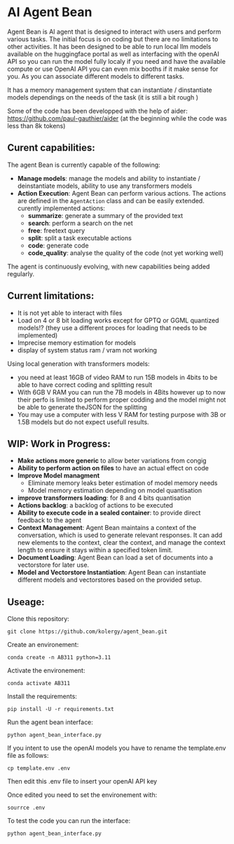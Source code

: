 # AI Agent Bean
Agent Bean is AI agent that is designed to interact with users and perform various tasks. The initial focus is on coding but there are no limitations to other activities. 
It has been designed to be able to run local llm models available on the huggingface portal as well as interfacing with the openAI API so you can run the model fully localy if you need and have the available compute or use OpenAI API you can even mix booths if it make sense for you. As you can associate different models to different tasks.

It has a memory management system that can instantiate / dinstantiate models dependings on the needs of the task (it is still a bit rough )

Some of the code has been developped with the help of aider: https://github.com/paul-gauthier/aider (at the beginning while the code was less than 8k tokens)

## Curent capabilities:
The agent Bean is currently capable of the following:
- **Manage models**: manage the models and ability to instantiate / deinstantiate models, ability to use any transformers models 
- **Action Execution**: Agent Bean can perform various actions. The actions are defined in the `AgentAction` class and can be easily extended. curently implemented actions:
  -  **summarize**: generate a summary of the provided text
  -  **search**: perform a search on the net
  -  **free**: freetext query
  -  **split**: split a task executable actions 
  -  **code**: generate code 
  -  **code_quality**: analyse the quality of the code (not yet working well)

The agent is continuously evolving, with new capabilities being added regularly.

## Current limitations:
- It is not yet able to interact with files
- Load on 4 or 8 bit loading works except for GPTQ or GGML quantized models!? (they use a different proces for loading that needs to be implemented)
- Imprecise memory estimation for models
- display of system status ram / vram not working

Using local generation with transformers models:
- you need at least 16GB of video RAM to run 15B models in 4bits to be able to have correct coding and splitting result
- With 6GB V RAM you can run the 7B models in 4Bits however up to now their perfo is limited to perform proper codding and the model might not be able to generate theJSON for the splitting
- You may use a computer with less V RAM for testing purpose with 3B or 1.5B models but do not expect usefull results.


## WIP: Work in Progress:
- **Make actions more generic** to allow beter variations from congig
- **Ability to perform action on files** to have an actual effect on code
- **Improve Model managment** 
    - Eliminate memory leaks beter estimation of model memory needs
    - Model memory estimation depending on model quantisation
- **improve transformers loading**: for 8 and 4 bits quantisation
- **Actions backlog**: a backlog of actions to be executed
- **Ability to execute code in a sealed container**: to provide direct feedback to the agent
- **Context Management**: Agent Bean maintains a context of the conversation, which is used to generate relevant responses. It can add new elements to the context, clear the context, and manage the context length to ensure it stays within a specified token limit.
- **Document Loading**: Agent Bean can load a set of documents into a vectorstore for later use.
- **Model and Vectorstore Instantiation**: Agent Bean can instantiate different models and vectorstores based on the provided setup.

## Useage:

Clone this repository:

`git clone https://github.com/kolergy/agent_bean.git`

Create an environement:

`conda create -n AB311 python=3.11`

Activate the environement:

`conda activate AB311`

Install the requirements:

`pip install -U -r requirements.txt`

Run the agent bean interface:

`python agent_bean_interface.py`


If you intent to use the openAI models you have to rename the template.env file as follows:

`cp template.env .env`

Then edit this .env file to insert your openAI API key 

Once edited you need to set the environement with:

`sourrce .env`

To test the code you can run the interface:

`python agent_bean_interface.py`
